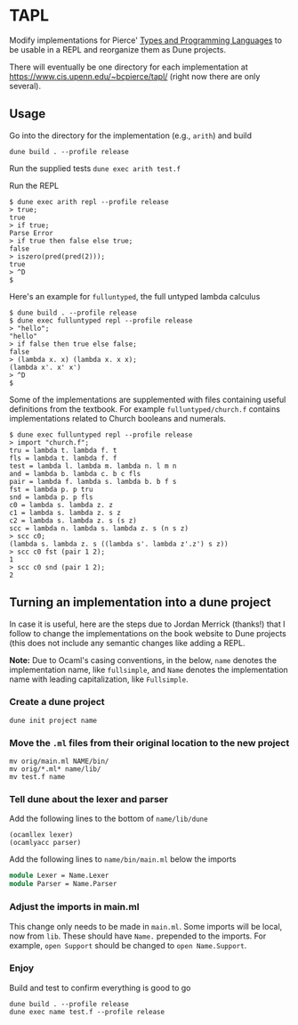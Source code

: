 # TAPL
Modify implementations for Pierce' [Types and Programming Languages](https://www.cis.upenn.edu/~bcpierce/tapl/)
to be usable in a REPL
and reorganize them as Dune projects.

There will eventually be one directory for each implementation at https://www.cis.upenn.edu/~bcpierce/tapl/
(right now there are only several).

## Usage
Go into the directory for the implementation (e.g., `arith`) and build

```dune build . --profile release```

Run the supplied tests 
```dune exec arith test.f```

Run the REPL
```
$ dune exec arith repl --profile release
> true;
true
> if true;
Parse Error
> if true then false else true;
false
> iszero(pred(pred(2)));
true
> ^D
$
```
Here's an example for `fulluntyped`, the full untyped lambda calculus
```
$ dune build . --profile release
$ dune exec fulluntyped repl --profile release
> "hello";
"hello"
> if false then true else false;
false
> (lambda x. x) (lambda x. x x);
(lambda x'. x' x')
> ^D
$
```
Some of the implementations are supplemented with files containing useful definitions from the textbook. For example `fulluntyped/church.f` contains implementations related to Church booleans and numerals.
```
$ dune exec fulluntyped repl --profile release
> import "church.f";
tru = lambda t. lambda f. t
fls = lambda t. lambda f. f
test = lambda l. lambda m. lambda n. l m n
and = lambda b. lambda c. b c fls
pair = lambda f. lambda s. lambda b. b f s
fst = lambda p. p tru
snd = lambda p. p fls
c0 = lambda s. lambda z. z
c1 = lambda s. lambda z. s z
c2 = lambda s. lambda z. s (s z)
scc = lambda n. lambda s. lambda z. s (n s z)
> scc c0;
(lambda s. lambda z. s ((lambda s'. lambda z'.z') s z))
> scc c0 fst (pair 1 2);
1
> scc c0 snd (pair 1 2);
2
```

## Turning an implementation into a dune project
In case it is useful, here are the steps due to Jordan Merrick (thanks!) that
I follow to change the implementations on the book website to Dune projects (this
does not include any semantic changes like adding a REPL.

**Note:** Due to Ocaml's casing conventions, in the below, `name` denotes the implementation name,
like `fullsimple`, and `Name` denotes the implementation name with leading capitalization, like
`Fullsimple`.

### Create a dune project
```dune init project name```

### Move the `.ml` files from their original location to the new project
```
mv orig/main.ml NAME/bin/
mv orig/*.ml* name/lib/
mv test.f name
```
### Tell dune about the lexer and parser
Add the following lines to the bottom of `name/lib/dune`
```
(ocamllex lexer)
(ocamlyacc parser)
```
Add the following lines to `name/bin/main.ml` below the imports
``` ocaml
module Lexer = Name.Lexer
module Parser = Name.Parser
```

### Adjust the imports in main.ml
This change only needs to be made in `main.ml`.
Some imports will be local, now from `lib`. These should have `Name.` prepended to the imports.
For example, `open Support` should be changed to `open Name.Support`. 

### Enjoy
Build and test to confirm everything is good to go

```  
dune build . --profile release
dune exec name test.f --profile release
```
